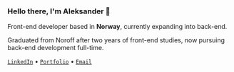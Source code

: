 ### Hello there, I'm Aleksander :wave:

Front-end developer based in **Norway**, currently expanding into back-end.

Graduated from Noroff after two years of front-end studies, now pursuing back-end development full-time.

[`LinkedIn`](https://www.linkedin.com/in/aklevjer) • [`Portfolio`](https://portfolio2-ak.netlify.app) • [`Email`](mailto:aleksander.klevjer@gmail.com)
